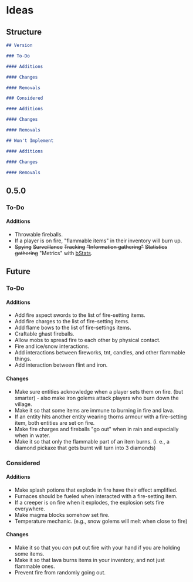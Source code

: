 # Ideas

## Structure

```markdown
## Version

### To-Do

#### Additions

#### Changes

#### Removals

### Considered

#### Additions

#### Changes

#### Removals

## Won't Implement

#### Additions

#### Changes

#### Removals
```

## 0.5.0

### To-Do

#### Additions

- Throwable fireballs.
- If a player is on fire, "flammable items" in their inventory will burn up.
- ~~Spying~~ ~~Surveillance~~ ~~Tracking~~ ~~"Information gathering"~~ ~~Statistics gathering~~ "Metrics" with [bStats][b-stats].

## Future

### To-Do

#### Additions

- Add fire aspect swords to the list of fire-setting items.
- Add fire charges to the list of fire-setting items.
- Add flame bows to the list of fire-settings items.
- Craftable ghast fireballs.
- Allow mobs to spread fire to each other by physical contact.
- Fire and ice/snow interactions.
- Add interactions between fireworks, tnt, candles, and other flammable things.
- Add interaction between flint and iron.

#### Changes

- Make sure entities acknowledge when a player sets them on fire. (but smarter) - also make iron golems attack players who burn down the village.
- Make it so that some items are immune to burning in fire and lava.
- If an entity hits another entity wearing thorns armour with a fire-setting item, both entities are set on fire.
- Make fire charges and fireballs "go out" when in rain and especially when in water.
- Make it so that only the flammable part of an item burns. (i. e., a diamond pickaxe that gets burnt will turn into 3 diamonds)

### Considered

#### Additions

- Make splash potions that explode in fire have their effect amplified.
- Furnaces should be fueled when interacted with a fire-setting item.
- If a creeper is on fire when it explodes, the explosion sets fire everywhere.
- Make magma blocks somehow set fire.
- Temperature mechanic. (e.g., snow golems will melt when close to fire)

#### Changes

- Make it so that you *can* put out fire with your hand if you are holding some items.
- Make it so that lava burns items in your inventory, and not just flammable ones.
- Prevent fire from randomly going out.

<!-- Link aliases -->

[b-stats]: https://github.com/Bastian/bStats
